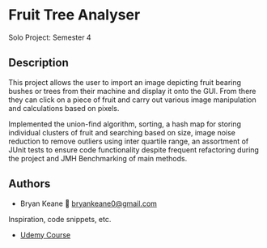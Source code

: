 # Fruit Tree Analyser

Solo Project: Semester 4


## Description
This project allows the user to import an image depicting fruit bearing bushes or trees from their machine and display it onto the GUI. From there they can click on a piece of fruit and carry out various image manipulation and calculations based on pixels.

Implemented the union-find algorithm, sorting, a hash map for storing individual clusters of fruit and searching based on size, image noise reduction to remove outliers using inter quartile range, an assortment of JUnit tests to ensure code functionality despite frequent refactoring during the project and JMH Benchmarking of main methods.


## Authors
 - Bryan Keane
📧 bryankeane0@gmail.com


Inspiration, code snippets, etc.
* [Udemy Course](https://www.udemy.com/course/go-the-complete-developers-guide/)
